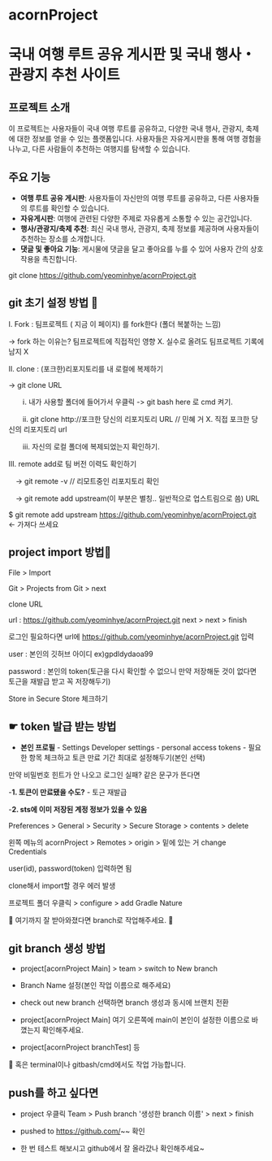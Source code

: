 # acornProject

# 국내 여행 루트 공유 게시판 및 국내 행사・관광지 추천 사이트

## 프로젝트 소개

이 프로젝트는 사용자들이 국내 여행 루트를 공유하고, 다양한 국내 행사, 관광지, 축제에 대한 정보를 얻을 수 있는 플랫폼입니다. 사용자들은 자유게시판을 통해 여행 경험을 나누고, 다른 사람들이 추천하는 여행지를 탐색할 수 있습니다.


## 주요 기능

- **여행 루트 공유 게시판**: 사용자들이 자신만의 여행 루트를 공유하고, 다른 사용자들의 루트를 확인할 수 있습니다. 
- **자유게시판**: 여행에 관련된 다양한 주제로 자유롭게 소통할 수 있는 공간입니다.
- **행사/관광지/축제 추천**: 최신 국내 행사, 관광지, 축제 정보를 제공하며 사용자들이 추천하는 장소를 소개합니다.
- **댓글 및 좋아요 기능**: 게시물에 댓글을 달고 좋아요를 누를 수 있어 사용자 간의 상호작용을 촉진합니다.

git clone https://github.com/yeominhye/acornProject.git

## git 초기 설정 방법 🐇
Ⅰ. Fork : 팀프로젝트 ( 지금 이 페이지) 를 fork한다 (폴더 복붙하는 느낌)

-> fork 하는 이유는? 팀프로젝트에 직접적인 영향 X. 실수로 올려도 팀프로젝트 기록에 남지 X


Ⅱ. clone : (포크한)리포지토리를 내 로컬에 복제하기

   -> git clone URL

  ⅰ. 내가 사용할 폴더에 들어가서 우클릭 -> git bash here 로 cmd 켜기.
   
  ⅱ. git clone http://포크한 당신의 리포지토리 URL // 민혜 거 X. 직접 포크한 당신의 리포지토리 url
   
  ⅲ. 자신의 로컬 폴더에 복제되었는지 확인하기. 


Ⅲ. remote add로 팀 버전 이력도 확인하기 

  -> git remote -v // 리모트중인 리포지토리 확인

  -> git remote add upstream(이 부분은 별칭.. 일반적으로 업스트림으로 씀) URL

   $ git remote add upstream https://github.com/yeominhye/acornProject.git    <- 가져다 쓰세요 



## project import 방법🐣
File > Import

Git > Projects from Git > next

clone URL

url : https://github.com/yeominhye/acornProject.git
next > next > finish

로그인 필요하다면
url에 https://github.com/yeominhye/acornProject.git 입력

user : 본인의 깃허브 아이디 ex)gpdldydaoa99

password : 본인의 token(토근을 다시 확인할 수 없으니 만약 저장해둔 것이 없다면 토근을 재발급 받고 꼭 저장해두기)

Store in Secure Store 체크하기

## ☛ token 발급 받는 방법

- **본인 프로필** - Settings Developer settings - personal access tokens - 필요한 항목 체크하고 토큰 만료 기간 최대로 설정해두기(본인 선택)

만약 비밀번호 힌트가 안 나오고 로그인 실패? 같은 문구가 뜬다면

-**1. 토큰이 만료됐을 수도?** - 토근 재발급
   
-**2. sts에 이미 저장된 계정 정보가 있을 수 있음**

Preferences > General > Security > Secure Storage > contents > delete

왼쪽 메뉴의 acornProject > Remotes > origin > 밑에 있는 거 change Credentials

user(id), password(token) 입력하면 됨


clone해서 import할 경우 에러 발생

프로젝트 폴더 우클릭 > configure > add Gradle Nature

🐹 여기까지 잘 받아와졌다면 branch로 작업해주세요. 🐹


## git branch 생성 방법

- project[acornProject Main] > team > switch to New branch

- Branch Name 설정(본인 작업 이름으로 해주세요)

- check out new branch 선택하면 branch 생성과 동시에 브랜치 전환

- project[acornProject Main] 여기 오른쪽에 main이 본인이 설정한 이름으로 바꼈는지 확인해주세요.

- project[acornProject branchTest] 등

🦄 혹은 terminal이나 gitbash/cmd에서도 작업 가능합니다.


## push를 하고 싶다면

- project 우클릭 Team > Push branch '생성한 branch 이름' > next > finish

- pushed to https://github.com/~~ 확인

- 한 번 테스트 해보시고 github에서 잘 올라갔나 확인해주세요~
